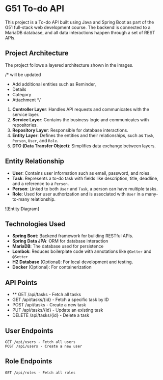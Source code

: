 # G51 To-do API

This project is a To-do API built using Java and Spring Boot as part of the G51 full-stack web development course. The backend is connected to a MariaDB database, and all data interactions happen through a set of REST APIs.

## Project Architecture

The project follows a layered architecture shown in the images. 


/* will be updated 
- Add additional entities such as Reminder,
- Details
- Category
- Attachment */ 

1. **Controller Layer**: Handles API requests and communicates with the service layer.
2. **Service Layer**: Contains the business logic and communicates with repositories.
3. **Repository Layer**: Responsible for database interactions.
4. **Entity Layer**: Defines the entities and their relationships, such as `Task`, `Person`, `User`, and `Role`.
5. **DTO (Data Transfer Object)**: Simplifies data exchange between layers.



## Entity Relationship

- **User**: Contains user information such as email, password, and roles.
- **Task**: Represents a to-do task with fields like description, title, deadline, and a reference to a `Person`.
- **Person**: Linked to both `User` and `Task`, a person can have multiple tasks.
- **Role**: Used for user authorization and is associated with `User` in a many-to-many relationship.

![Entity Diagram]

## Technologies Used
- **Spring Boot**: Backend framework for building RESTful APIs.
- **Spring Data JPA**: ORM for database interaction
- **MariaDB**: The database used for persistence
- **Lombok**: Reduces boilerplate code with annotations like `@Getter` and `@Setter`
- **H2 Database** (Optional): For local development and testing.
- **Docker** (Optional): For containerization

## API Points
- **    GET /api/tasks - Fetch all tasks
-  GET /api/tasks/{id} - Fetch a specific task by ID
-  POST /api/tasks - Create a new task
-  PUT /api/tasks/{id} - Update an existing task
-  DELETE /api/tasks/{id} - Delete a task

## User Endpoints

    GET /api/users - Fetch all users
    POST /api/users - Create a new user

## Role Endpoints

    GET /api/roles - Fetch all roles
